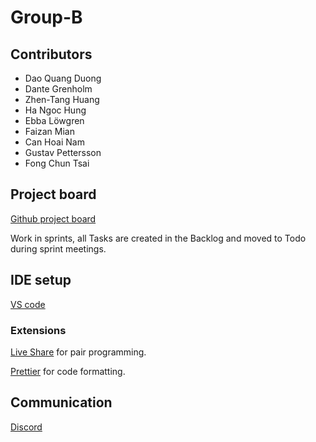 # Group-B

## Contributors

- Dao Quang Duong
- Dante Grenholm
- Zhen-Tang Huang
- Ha Ngoc Hung
- Ebba Löwgren
- Faizan Mian
- Can Hoai Nam
- Gustav Pettersson
- Fong Chun Tsai

## Project board

[Github project board](https://github.com/orgs/runestone2023/projects/2)

Work in sprints, all Tasks are created in the Backlog and moved to Todo during sprint meetings.

## IDE setup

[VS code](https://code.visualstudio.com/)

### Extensions

[Live Share](https://marketplace.visualstudio.com/items?itemName=MS-vsliveshare.vsliveshare) for pair programming.

[Prettier](https://marketplace.visualstudio.com/items?itemName=esbenp.prettier-vscode) for code formatting.

## Communication

[Discord](https://discord.com/)
